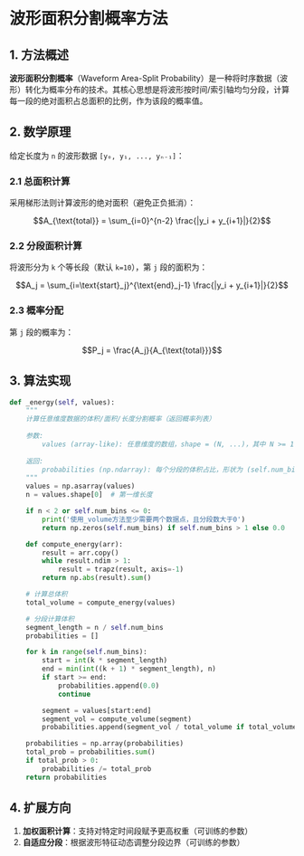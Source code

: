 
# 波形面积分割概率方法

## 1. 方法概述
**波形面积分割概率**（Waveform Area-Split Probability）是一种将时序数据（波形）转化为概率分布的技术。其核心思想是将波形按时间/索引轴均匀分段，计算每一段的绝对面积占总面积的比例，作为该段的概率值。

## 2. 数学原理
给定长度为 `n` 的波形数据 `[y₀, y₁, ..., yₙ₋₁]`：

### 2.1 总面积计算
采用梯形法则计算波形的绝对面积（避免正负抵消）：
```math
A_{\text{total}} = \sum_{i=0}^{n-2} \frac{|y_i + y_{i+1}|}{2}
```

### 2.2 分段面积计算
将波形分为 `k` 个等长段（默认 `k=10`），第 `j` 段的面积为：
```math
A_j = \sum_{i=\text{start}_j}^{\text{end}_j-1} \frac{|y_i + y_{i+1}|}{2}
```

### 2.3 概率分配
第 `j` 段的概率为：
```math
P_j = \frac{A_j}{A_{\text{total}}}
```

## 3. 算法实现
```python
def _energy(self, values):
    """
    计算任意维度数据的体积/面积/长度分割概率（返回概率列表）
    
    参数:
        values (array-like): 任意维度的数组，shape = (N, ...)，其中 N >= 1
    
    返回:
        probabilities (np.ndarray): 每个分段的体积占比，形状为 (self.num_bins,)
    """
    values = np.asarray(values)
    n = values.shape[0]  # 第一维长度

    if n < 2 or self.num_bins <= 0:
        print('使用_volume方法至少需要两个数据点，且分段数大于0')
        return np.zeros(self.num_bins) if self.num_bins > 1 else 0.0

    def compute_energy(arr):
        result = arr.copy()
        while result.ndim > 1:
            result = trapz(result, axis=-1)
        return np.abs(result).sum()

    # 计算总体积
    total_volume = compute_energy(values)

    # 分段计算体积
    segment_length = n / self.num_bins
    probabilities = []

    for k in range(self.num_bins):
        start = int(k * segment_length)
        end = min(int((k + 1) * segment_length), n)
        if start >= end:
            probabilities.append(0.0)
            continue

        segment = values[start:end]
        segment_vol = compute_volume(segment)
        probabilities.append(segment_vol / total_volume if total_volume > 0 else 0.0)

    probabilities = np.array(probabilities)
    total_prob = probabilities.sum()
    if total_prob > 0:
        probabilities /= total_prob
    return probabilities
```

## 4. 扩展方向
1. **加权面积计算**：支持对特定时间段赋予更高权重（可训练的参数）
2. **自适应分段**：根据波形特征动态调整分段边界（可训练的参数）

